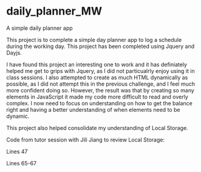 # daily_planner_MW

A simple daily planner app

This project is to complete a simple day planner app to log a schedule during the working day. This project has been completed using Jquery and Dayjs.

I have found this project an interesting one to work and it has definiately helped me get to grips with Jquery, as I did not particualrly enjoy using it in class sessions. I also attempted to create as much HTML dynamically as possible, as I did not attempt this in the previous challenge, and I feel much more confident doing so. However, the result was that by creating so many elements in JavaScript it made my code more difficult to read and overly complex. I now need to focus on understanding on how to get the balance right and having a better understanding of when elements need to be dynamic.

This project also helped consolidate my understanding of Local Storage.

Code from tutor session with Jili Jiang to review Local Storage:

Lines 47

Lines 65-67
